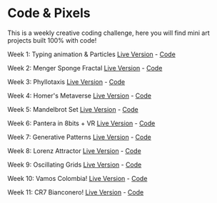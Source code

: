 # Code & Pixels

This is a weekly creative coding challenge, here you will find mini art projects built 100% with code!

Week 1: Typing animation & Particles [Live Version](https://fcor.github.io/typing-animation) - [Code](https://github.com/fcor/codeandpixels/tree/master/Challenges/Week%201%20-%20SVG%20Animation)

Week 2: Menger Sponge Fractal [Live Version](https://www.instagram.com/p/Biei-q8gzGf/?taken-by=fabiojcortes) - [Code](https://github.com/fcor/codeandpixels/tree/master/Challenges/Week%202%20-%20Menger%20Sponge%20Fractal)

Week 3: Phyllotaxis [Live Version](https://www.instagram.com/p/BiwvZVqn1iR/?taken-by=fabiojcortes) - [Code](https://github.com/fcor/codeandpixels/tree/master/Challenges/Week%203%20-%20Phyllotaxis)

Week 4: Homer's Metaverse [Live Version](https://truthful-winter.surge.sh/) - [Code](https://github.com/fcor/codeandpixels/tree/master/Challenges/Week%204%20-%20Homer's%20Metaverse)

Week 5: Mandelbrot Set [Live Version](https://www.instagram.com/p/BjUjTUOHRu0/?taken-by=fabiojcortes) - [Code](https://github.com/fcor/codeandpixels/tree/master/Challenges/Week%205%20-%20Mandelbrot%20Set)

Week 6: Pantera in 8bits + VR [Live Version](https://www.instagram.com/p/BjqS3MKnnCh/?taken-by=fabiojcortes) - [Code](https://github.com/fcor/codeandpixels/tree/master/Challenges/Week%206%20-%20Pantera%20in%208%20Bits%20%2B%20VR)

Week 7: Generative Patterns [Live Version](https://www.instagram.com/p/Bj4oDhbHfXb/?taken-by=fabiojcortes) - [Code](https://github.com/fcor/codeandpixels/tree/master/Challenges/Week%207%20-%20Generative%20Patterns)

Week 8: Lorenz Attractor [Live Version](https://vimeo.com/275884408) - [Code](https://github.com/fcor/codeandpixels/tree/master/Challenges/Week%208%20-%20Lorenz%20Attractor)

Week 9: Oscillating Grids [Live Version](https://vimeo.com/277137774) - [Code](https://github.com/fcor/codeandpixels/tree/master/Challenges/Week%209%20-%20Oscillating%20grids)

Week 10: Vamos Colombia! [Live Version](https://vimeo.com/278198433) - [Code](https://github.com/fcor/codeandpixels/tree/master/Challenges/Week%2010%20-%20Vamos%20Colombia)

Week 11: CR7 Bianconero! [Live Version](https://vimeo.com/279495315) - [Code]()
